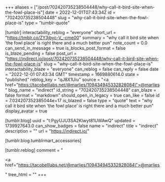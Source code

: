 +++
aliases = ["/post/702420735238504448/why-call-it-bird-site-when-the-fowl-place-is"]
date = 2022-12-01T07:43:34Z
id = "702420735238504448"
slug = "why-call-it-bird-site-when-the-fowl-place-is"
type = "tumblr-quote"

[tumblr]
interactability_reblog = "everyone"
short_url = "https://tmblr.co/ZY3jbyc-V_-cme00"
summary = "why call it bird site when ‘the fowl place’ is right there and a much better pun"
note_count = 0.0
can_send_in_message = true
is_blocks_post_format = false
is_blaze_pending = false
post_url = "https://indirect.io/post/702420735238504448/why-call-it-bird-site-when-the-fowl-place-is"
slug = "why-call-it-bird-site-when-the-fowl-place-is"
interactability_blaze = "everyone"
can_reblog = false
can_reply = false
date = "2022-12-01 07:43:34 GMT"
timestamp = 1669880614.0
state = "published"
reblog_key = "qJ8X1Uiu"
source = "<a href=\"https://tacobelllabs.net/@marlies/109434945332828084\">@marlies</a>"
blog_name = "indirect"
id_string = "702420735238504448"
can_blaze = false
format = "markdown"
should_open_in_legacy = true
can_like = false
id = 7.024207352385044e+17
is_blazed = false
type = "quote"
text = "why call it bird site when ‘the fowl place’ is right there and a much better pun"
display_avatar = true

[tumblr.blog]
uuid = "t:PgyUJU3SA2Klwyt81UWAwQ"
updated = 1739927643.0
can_show_badges = false
name = "indirect"
title = "indirect"
description = ""
url = "https://indirect.io/"

[tumblr.blog.tumblrmart_accessories]

[tumblr.reblog]
comment = "<p><a href=\"https://tacobelllabs.net/@marlies/109434945332828084\">@marlies</a></p>"
tree_html = ""
+++
